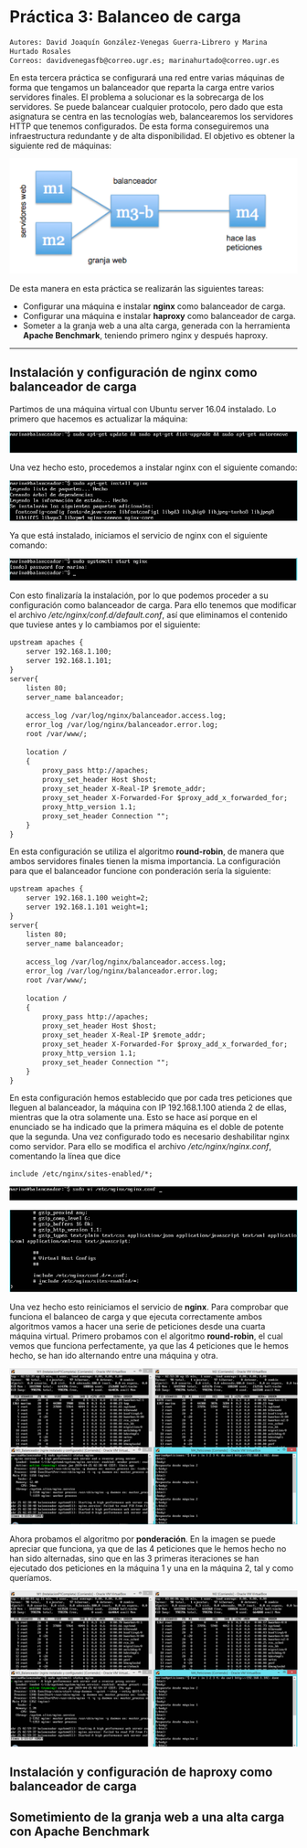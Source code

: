 # Práctica 3: Balanceo de carga
    Autores: David Joaquín González-Venegas Guerra-Librero y Marina Hurtado Rosales
    Correos: davidvenegasfb@correo.ugr.es; marinahurtado@correo.ugr.es
En esta tercera práctica se configurará una red entre varias máquinas de forma que tengamos un balanceador que reparta la carga entre varios servidores finales.
El problema a solucionar es la sobrecarga de los servidores. Se puede balancear
cualquier protocolo, pero dado que esta asignatura se centra en las tecnologías web, balancearemos los servidores HTTP que tenemos configurados.
 De esta forma conseguiremos una infraestructura redundante y de alta disponibilidad.
 El objetivo es obtener la siguiente red de máquinas:
 
<p align="center">
    <img src="https://github.com/Feiniel/SWAP/blob/master/practica3/imagenes/graficoGranjaWweb.PNG">
</p>

De esta manera en esta práctica se realizarán las siguientes tareas:
- Configurar una máquina e instalar **nginx** como balanceador de carga.
- Configurar una máquina e instalar **haproxy** como balanceador de carga.
- Someter a la granja web a una alta carga, generada con la herramienta **Apache Benchmark**, teniendo primero nginx y después haproxy.


--------------------------------------------------------------------------------------------------------------------
## Instalación y configuración de nginx como balanceador de carga
Partimos de una máquina virtual con Ubuntu server 16.04 instalado. Lo primero que hacemos es actualizar la máquina:

<p align="center">
    <img src="https://github.com/Feiniel/SWAP/blob/master/practica3/imagenes/C1.PNG">
</p>

Una vez hecho esto, procedemos a instalar nginx con el siguiente comando:

<p align="center">
    <img src="https://github.com/Feiniel/SWAP/blob/master/practica3/imagenes/C2.PNG">
</p>

Ya que está instalado, iniciamos el servicio de nginx con el siguiente comando:

<p align="center">
    <img src="https://github.com/Feiniel/SWAP/blob/master/practica3/imagenes/C3.PNG">
</p>

Con esto finalizaría la instalación, por lo que podemos proceder a su configuración como balanceador de carga. Para ello tenemos que modificar el archivo */etc/nginx/conf.d/default.conf*, así que eliminamos el contenido que tuviese antes y lo cambiamos por el siguiente:

```
upstream apaches {
	server 192.168.1.100;
	server 192.168.1.101;
}
server{
	listen 80;
	server_name balanceador;
	
	access_log /var/log/nginx/balanceador.access.log;
	error_log /var/log/nginx/balanceador.error.log;
	root /var/www/;
	
	location /
	{
		proxy_pass http://apaches;
		proxy_set_header Host $host;
		proxy_set_header X-Real-IP $remote_addr;
		proxy_set_header X-Forwarded-For $proxy_add_x_forwarded_for;
		proxy_http_version 1.1;
		proxy_set_header Connection "";
	}
}
```

En esta configuración se utiliza el algoritmo **round-robin**, de manera que ambos servidores finales tienen la misma importancia. La configuración para que el balanceador funcione con ponderación sería la siguiente:

```
upstream apaches {
	server 192.168.1.100 weight=2;
	server 192.168.1.101 weight=1;
}
server{
	listen 80;
	server_name balanceador;
	
	access_log /var/log/nginx/balanceador.access.log;
	error_log /var/log/nginx/balanceador.error.log;
	root /var/www/;
	
	location /
	{
		proxy_pass http://apaches;
		proxy_set_header Host $host;
		proxy_set_header X-Real-IP $remote_addr;
		proxy_set_header X-Forwarded-For $proxy_add_x_forwarded_for;
		proxy_http_version 1.1;
		proxy_set_header Connection "";
	}
}
```

En esta configuración hemos establecido que por cada tres peticiones que lleguen al balanceador, la máquina con IP 192.168.1.100 atienda 2 de ellas, mientras que la otra solamente una. Esto se hace así porque en el enunciado se ha indicado que la primera máquina es el doble de potente que la segunda.
Una vez configurado todo es necesario deshabilitar nginx como servidor. Para ello se modifica el archivo */etc/nginx/nginx.conf*, comentando la línea que dice 
```
include /etc/nginx/sites-enabled/*;
```

<p align="center">
    <img src="https://github.com/Feiniel/SWAP/blob/master/practica3/imagenes/C4.PNG">
</p>

<p align="center">
    <img src="https://github.com/Feiniel/SWAP/blob/master/practica3/imagenes/C5.PNG">
</p>

Una vez hecho esto reiniciamos el servicio de **nginx**. 
Para comprobar que funciona el balanceo de carga y que ejecuta correctamente ambos algoritmos vamos a hacer una serie de peticiones desde una cuarta máquina virtual.
Primero probamos con el algoritmo **round-robin**, el cual vemos que funciona perfectamente, ya que las 4 peticiones que le hemos hecho, se han ido alternando entre una máquina y otra.

<p align="center">
    <img src="https://github.com/Feiniel/SWAP/blob/master/practica3/imagenes/c6.PNG">
</p>

Ahora probamos el algoritmo por **ponderación**. En la imagen se puede apreciar que funciona, ya que de las 4 peticiones que le hemos hecho no han sido alternadas, sino que en las 3 primeras iteraciones se han ejecutado dos peticiones en la máquina 1 y una en la máquina 2, tal y como queríamos.

<p align="center">
    <img src="https://github.com/Feiniel/SWAP/blob/master/practica3/imagenes/c7.PNG">
</p>

## Instalación y configuración de haproxy como balanceador de carga

## Sometimiento de la granja web a una alta carga con Apache Benchmark
